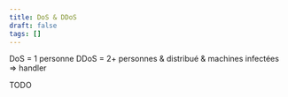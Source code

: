 ```yaml
---
title: DoS & DDoS
draft: false
tags: []
---
```

DoS = 1 personne
DDoS = 2+ personnes & distribué & machines infectées => handler

TODO